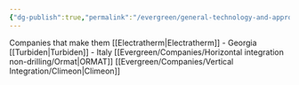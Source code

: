 ```yaml
---
{"dg-publish":true,"permalink":"/evergreen/general-technology-and-approaches/organic-rankine-cycle/"}
---
```


Companies that make them
[[Electratherm\|Electratherm]] - Georgia
[[Turbiden\|Turbiden]] - Italy
[[Evergreen/Companies/Horizontal integration non-drilling/Ormat\|ORMAT]]
[[Evergreen/Companies/Vertical Integration/Climeon\|Climeon]]